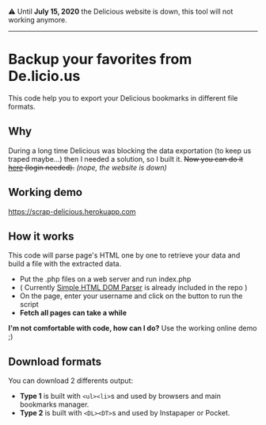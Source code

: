 :warning: Until **July 15, 2020** the Delicious website is down, this tool will not working anymore. 

---

# Backup your favorites from De.licio.us
This code help you to export your Delicious bookmarks in different file formats.

## Why
During a long time Delicious was blocking the data exportation (to keep us traped maybe...) then I needed a solution, so I built it. ~~Now you can do it [here](https://del.icio.us/settings/bookmarks/export) (login needed).~~ _(nope, the website is down)_

## Working demo
https://scrap-delicious.herokuapp.com

## How it works
This code will parse page's HTML one by one to retrieve your data and build a file with the extracted data.
* Put the .php files on a web server and run index.php
* ( Currently [Simple HTML DOM Parser](https://sourceforge.net/projects/simplehtmldom/files/) is already included in the repo )
* On the page, enter your username and click on the button to run the script
* **Fetch all pages can take a while**

**I'm not comfortable with code, how can I do?** Use the working online demo ;)

## Download formats
You can download 2 differents output:
* **Type 1** is built with `<ul><li>`s and used by browsers and main bookmarks manager.
* **Type 2** is built with `<DL><DT>`s and used by Instapaper or Pocket.

